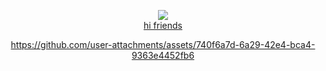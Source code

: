 <div align="center">

![](https://komarev.com/ghpvc/?username=predatoreye&color=205f53&label=❤︎++&base=25&abbreviated=true)    
[hi friends](https://rentry.co/dagr)


https://github.com/user-attachments/assets/740f6a7d-6a29-42e4-bca4-9363e4452fb6

